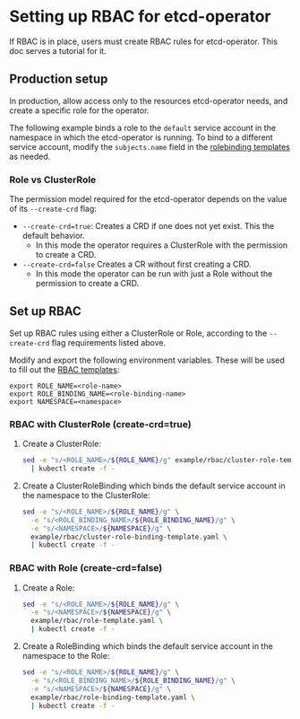 # Setting up RBAC for etcd-operator

If RBAC is in place, users must create RBAC rules for etcd-operator. This doc serves a tutorial for it.

## Production setup

In production, allow access only to the resources etcd-operator needs, and create a specific role for the operator.

The following example binds a role to the `default` service account in the namespace in which the etcd-operator is running. To bind to a different service account, modify the `subjects.name` field in the [rolebinding templates][rbac-templates] as needed.

### Role vs ClusterRole

The permission model required for the etcd-operator depends on the value of its `--create-crd` flag:
- `--create-crd=true`: Creates a CRD if one does not yet exist. This the default behavior.
  - In this mode the operator requires a ClusterRole with the permission to create a CRD.
- `--create-crd=false` Creates a CR without first creating a CRD.
  - In this mode the operator can be run with just a Role without the permission to create a CRD.

## Set up RBAC

Set up RBAC rules using either a ClusterRole or Role, according to the `--create-crd` flag requirements listed above.

Modify and export the following environment variables. These will be used to fill out the [RBAC templates][rbac-templates]:

```
export ROLE_NAME=<role-name>
export ROLE_BINDING_NAME=<role-binding-name>
export NAMESPACE=<namespace>
```

### RBAC with ClusterRole (create-crd=true)

1. Create a ClusterRole:

    ```sh
    sed -e "s/<ROLE_NAME>/${ROLE_NAME}/g" example/rbac/cluster-role-template.yaml \
      | kubectl create -f -
    ```

2. Create a ClusterRoleBinding which binds the default service account in the namespace to the ClusterRole:

    ```sh
    sed -e "s/<ROLE_NAME>/${ROLE_NAME}/g" \
      -e "s/<ROLE_BINDING_NAME>/${ROLE_BINDING_NAME}/g" \
      -e "s/<NAMESPACE>/${NAMESPACE}/g" \
      example/rbac/cluster-role-binding-template.yaml \
      | kubectl create -f -
    ```

### RBAC with Role (create-crd=false)

1. Create a Role:

    ```sh
    sed -e "s/<ROLE_NAME>/${ROLE_NAME}/g" \
      -e "s/<NAMESPACE>/${NAMESPACE}/g" \
      example/rbac/role-template.yaml \
      | kubectl create -f -
    ```

2. Create a RoleBinding which binds the default service account in the namespace to the Role:

    ```sh
    sed -e "s/<ROLE_NAME>/${ROLE_NAME}/g" \
      -e "s/<ROLE_BINDING_NAME>/${ROLE_BINDING_NAME}/g" \
      -e "s/<NAMESPACE>/${NAMESPACE}/g" \
      example/rbac/role-binding-template.yaml \
      | kubectl create -f -
    ```

[rbac-templates]: ../../example/rbac/
